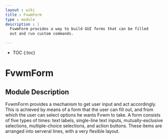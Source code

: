 ```yaml
---
layout : wiki
title : FvwmForm
type : module
description : |
  FvwmForm provides a way to build GUI forms that can be filled
  out and run custom commands.

---
```

* TOC
{:toc}

# FvwmForm

## Module Description

FvwmForm provides a mechanism to get user input and act accordingly.
This is achieved by means of a form that the user can fill out,
and from which the user can select options he wants Fvwm to take.
A form consists of five types of times: text labels, single-line
text inputs, mutually-exclusive selections, multiple-choice selections,
and action buttons. These items are arranged into serveral lines,
with a very flexible layout.


